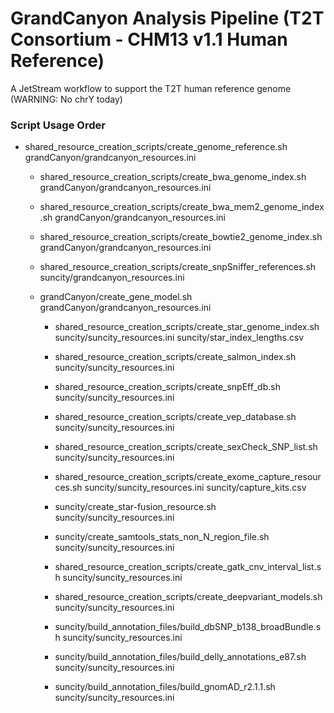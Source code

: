 # GrandCanyon Analysis Pipeline (T2T Consortium - CHM13 v1.1 Human Reference)

A JetStream workflow to support the T2T human reference genome (WARNING: No chrY today)

### Script Usage Order
* shared_resource_creation_scripts/create_genome_reference.sh grandCanyon/grandcanyon_resources.ini 
  * shared_resource_creation_scripts/create_bwa_genome_index.sh grandCanyon/grandcanyon_resources.ini
  * shared_resource_creation_scripts/create_bwa_mem2_genome_index.sh grandCanyon/grandcanyon_resources.ini
  * shared_resource_creation_scripts/create_bowtie2_genome_index.sh grandCanyon/grandcanyon_resources.ini
  * shared_resource_creation_scripts/create_snpSniffer_references.sh suncity/grandcanyon_resources.ini
  * grandCanyon/create_gene_model.sh grandCanyon/grandcanyon_resources.ini
  

    * shared_resource_creation_scripts/create_star_genome_index.sh suncity/suncity_resources.ini suncity/star_index_lengths.csv
    * shared_resource_creation_scripts/create_salmon_index.sh suncity/suncity_resources.ini
    * shared_resource_creation_scripts/create_snpEff_db.sh suncity/suncity_resources.ini
    * shared_resource_creation_scripts/create_vep_database.sh suncity/suncity_resources.ini
    * shared_resource_creation_scripts/create_sexCheck_SNP_list.sh suncity/suncity_resources.ini
   
    * shared_resource_creation_scripts/create_exome_capture_resources.sh suncity/suncity_resources.ini suncity/capture_kits.csv
    * suncity/create_star-fusion_resource.sh suncity/suncity_resources.ini
    * suncity/create_samtools_stats_non_N_region_file.sh suncity/suncity_resources.ini
    * shared_resource_creation_scripts/create_gatk_cnv_interval_list.sh suncity/suncity_resources.ini
    * shared_resource_creation_scripts/create_deepvariant_models.sh suncity/suncity_resources.ini

    * suncity/build_annotation_files/build_dbSNP_b138_broadBundle.sh suncity/suncity_resources.ini
    * suncity/build_annotation_files/build_delly_annotations_e87.sh suncity/suncity_resources.ini
    * suncity/build_annotation_files/build_gnomAD_r2.1.1.sh suncity/suncity_resources.ini